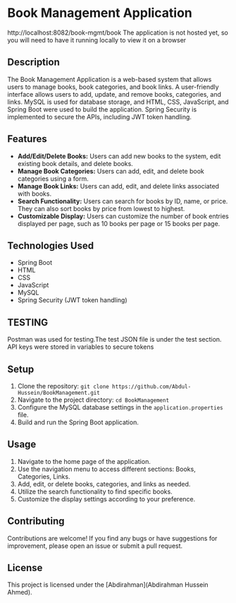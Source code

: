 
# Book Management Application
http://localhost:8082/book-mgmt/book
The application is not hosted yet, so you will need to have it running locally to view it on a browser

## Description
The Book Management Application is a web-based system that allows users to manage books, book categories, and book links.
A user-friendly interface allows users to add, update, and remove books, categories, and links. 
MySQL is used for database storage, and HTML, CSS, JavaScript, and Spring Boot were used to build the application.
Spring Security is implemented to secure the APIs, including JWT token handling.

## Features
- **Add/Edit/Delete Books:** Users can add new books to the system, edit existing book details, and delete books.
- **Manage Book Categories:** Users can add, edit, and delete book categories using a form.
- **Manage Book Links:** Users can add, edit, and delete links associated with books.
- **Search Functionality:** Users can search for books by ID, name, or price. They can also sort books by price from lowest to highest.
- **Customizable Display:** Users can customize the number of book entries displayed per page, such as 10 books per page or 15 books per page.

## Technologies Used
- Spring Boot
- HTML
- CSS
- JavaScript
- MySQL
- Spring Security (JWT token handling)

## TESTING
Postman was used for testing.The test JSON file is under the test section. API keys were stored in variables to secure tokens

## Setup
1. Clone the repository: `git clone https://github.com/Abdul-Hussein/BookManagement.git`
2. Navigate to the project directory: `cd BookManagement`
3. Configure the MySQL database settings in the `application.properties` file.
4. Build and run the Spring Boot application.

## Usage
1. Navigate to the home page of the application.
2. Use the navigation menu to access different sections: Books, Categories, Links.
3. Add, edit, or delete books, categories, and links as needed.
4. Utilize the search functionality to find specific books.
5. Customize the display settings according to your preference.

## Contributing
Contributions are welcome! If you find any bugs or have suggestions for improvement, please open an issue or submit a pull request.

## License
This project is licensed under the [Abdirahman](Abdirahman Hussein Ahmed).
